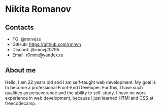 # Nikita Romanov #
## Contacts ##
* TG: @rmnvjss
* GitHub: <https://github.com/rmnvn>
* Discord: @rmnvj#0795
* Email: r0mnv@yandex.ru
## About me ##
Hello, I am 22 years old and I am self-taught web development. My goal is to become a professional Front-End Developer. For this, I have such qualities as perseverance and the ability to self-study. I have no work experience in web development, because I just learned HTMl and CSS at freecodecamp.
